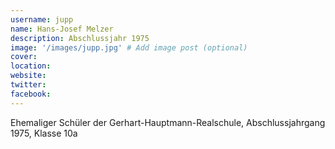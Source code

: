 ```yaml
---
username: jupp
name: Hans-Josef Melzer
description: Abschlussjahr 1975
image: '/images/jupp.jpg' # Add image post (optional)
cover: 
location: 
website: 
twitter: 
facebook: 
---
```


Ehemaliger Schüler der Gerhart-Hauptmann-Realschule, Abschlussjahrgang 1975, Klasse 10a